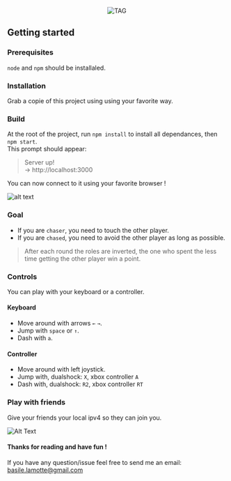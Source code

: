 <p align="center"><img src="https://i.postimg.cc/4yfZMC6J/TAG-3.png" alt="TAG"></p>

## Getting started

### Prerequisites

`node` and `npm` should be installaled.

### Installation

Grab a copie of this project using using your favorite way.

### Build

At the root of the project, run `npm install` to install all dependances, then `npm start`.  
This prompt should appear:
> Server up!  
> -> http://localhost:3000

You can now connect to it using your favorite browser !

![alt text](https://i.postimg.cc/xCYF8N2j/Capture-d-cran-2022-06-02-120230.png)

### Goal
* If you are `chaser`, you need to touch the other player.
* If you are `chased`, you need to avoid the other player as long as possible.
> After each round the roles are inverted, the one who spent the less time getting the other player win a point.

### Controls
You can play with your keyboard or a controller.

#### Keyboard
* Move around with arrows `←` `→`.
* Jump with `space` or `↑`.
* Dash with `a`.
#### Controller
* Move around with left joystick.
* Jump with, dualshock: `X`, xbox controller `A`
* Dash with, dualshock: `R2`, xbox controller `RT`

### Play with friends
Give your friends your local ipv4 so they can join you.

![Alt Text](https://i.postimg.cc/C5GZY487/Desktop-2022-06-02-12-33-23-04-online-video-cutter-com-1.gif)

#### Thanks for reading and have fun !
If you have any question/issue feel free to send me an email: basile.lamotte@gmail.com

